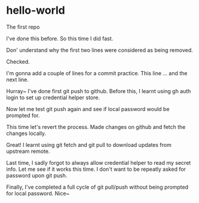 # hello-world
The first repo

I've done this before. So this time I did fast. 

Don' understand why the first two lines were considered as being removed.

Checked.

I'm gonna add a couple of lines for a commit practice. This line ...
and the next line.

Hurray~ I've done first git push to github. Before this, I learnt using gh auth login to set up credential helper store. 

Now let me test git push again and see if local password would be prompted for.

This time let's revert the process. Made changes on github and fetch the changes locally.

Great! I learnt using git fetch and git pull to download updates from upstream remote. 

Last time, I sadly forgot to always allow credential helper to read my secret info. Let me see if it works this time. I don't want to be repeatly asked for password upon git push.

Finally, I've completed a full cycle of git pull/push without being prompted for local password. Nice~

